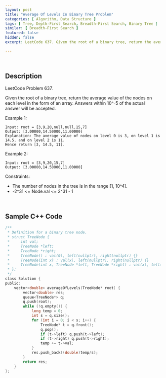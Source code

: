 ```yaml
---
layout: post
title: "Average Of Levels In Binary Tree Problem"
categories: [ Algorithm, Data Structure ]
tags: [ Tree, Depth-First Search, Breadth-First Search, Binary Tree ]
similar: [ Breadth-First Search ]
featured: false
hidden: false
excerpt: LeetCode 637. Given the root of a binary tree, return the average value of the nodes on each level in the form of an array. Answers within 10^-5 of the actual answer will be accepted.

---
```


<br />

## Description

LeetCode Problem 637.

Given the root of a binary tree, return the average value of the nodes on each level in the form of an array. Answers within 10^-5 of the actual answer will be accepted.

Example 1: 
```
Input: root = [3,9,20,null,null,15,7]
Output: [3.00000,14.50000,11.00000]
Explanation: The average value of nodes on level 0 is 3, on level 1 is 14.5, and on level 2 is 11.
Hence return [3, 14.5, 11].
```

Example 2: 
```
Input: root = [3,9,20,15,7]
Output: [3.00000,14.50000,11.00000]
```

Constraints:
* The number of nodes in the tree is in the range [1, 10^4].
* -2^31 <= Node.val <= 2^31 - 1

<br />

## Sample C++ Code


```c
/**
 * Definition for a binary tree node.
 * struct TreeNode {
 *     int val;
 *     TreeNode *left;
 *     TreeNode *right;
 *     TreeNode() : val(0), left(nullptr), right(nullptr) {}
 *     TreeNode(int x) : val(x), left(nullptr), right(nullptr) {}
 *     TreeNode(int x, TreeNode *left, TreeNode *right) : val(x), left(left), right(right) {}
 * };
 */
class Solution {
public:
    vector<double> averageOfLevels(TreeNode* root) {
        vector<double> res;
        queue<TreeNode*> q;
        q.push(root);
        while (!q.empty()) {
            long temp = 0;
            int s = q.size();
            for (int i = 0; i < s; i++) {
                TreeNode* t = q.front();
                q.pop();
                if (t->left) q.push(t->left);
                if (t->right) q.push(t->right);
                temp += t->val;
            }
            res.push_back((double)temp/s);
        }
        return res;
    }
};
```


